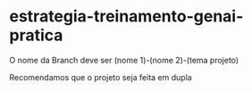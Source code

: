 # estrategia-treinamento-genai-pratica

O nome da Branch deve ser (nome 1)-(nome 2)-(tema projeto)

Recomendamos que o projeto seja feita em dupla
